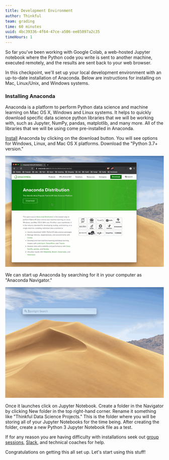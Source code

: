 ```yaml
---
title: Development Environment
author: Thinkful
team: grading
time: 60 minutes
uuid: 4bc39336-4f64-47ce-a586-ee85097a2c35
timeHours: 1
---
```


So far you've been working with Google Colab, a web-hosted Jupyter notebook where the Python code you write is sent to another machine, executed remotely, and the results are sent back to your web browser.

In this checkpoint, we'll set up your local development environment with an up-to-date installation of Anaconda. Below are instructions for installing on Mac, Linux/Unix, and Windows systems. 


### Installing Anaconda

Anaconda is a platform to perform Python data science and machine learning on Mac OS X, Windows and Linux systems. It helps to quickly download specific data science python libraries that we will be working with, such as Jupyter, NumPy, pandas, matplotlib, and many more. All of the libraries that we will be using come pre-installed in Anaconda.

[Install](https://www.anaconda.com/distribution/) Anaconda by clicking on the download button. You will see options for Windows, Linux, and Mac OS X platforms. Download the "Python 3.7+ version." 

![download anaconda](installing_anaconda.gif)

We can start up Anaconda by searching for it in your computer as "Anaconda Navigator."

![create a folder](create_jupyter_notebook.gif)

Once it launches click on Jupyter Notebook. Create a folder in the Navigator by clicking New folder in the top right-hand corner. Rename it something like "Thinkful Data Science Projects." This is the folder where you will be storing all of your Jupyter Notebooks for the time being. After creating the folder, create a new Python 3 Jupyter Notebook file as a test. 


If for any reason you are having difficulty with installations seek out [group sessions](https://www.thinkful.com/open-sessions/qa-sessions/), [Slack](https://thinkful.slack.com/messages/data-science/), and technical coaches for help.

Congratulations on getting this all set up. Let's start using this stuff!
